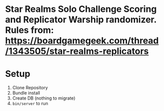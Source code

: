 # Star Realms Solo Challenge Scoring and Replicator Warship randomizer. Rules from: https://boardgamegeek.com/thread/1343505/star-realms-replicators

# Setup
1. Clone Repository
1. Bundle install
1. Create DB (nothing to migrate)
1. `bin/server` to run
